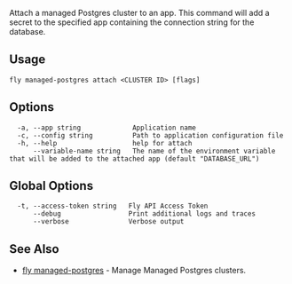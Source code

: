 Attach a managed Postgres cluster to an app. This command will add a secret to the specified app
 containing the connection string for the database.

## Usage
~~~
fly managed-postgres attach <CLUSTER ID> [flags]
~~~

## Options

~~~
  -a, --app string             Application name
  -c, --config string          Path to application configuration file
  -h, --help                   help for attach
      --variable-name string   The name of the environment variable that will be added to the attached app (default "DATABASE_URL")
~~~

## Global Options

~~~
  -t, --access-token string   Fly API Access Token
      --debug                 Print additional logs and traces
      --verbose               Verbose output
~~~

## See Also

* [fly managed-postgres](/docs/flyctl/managed-postgres/)	 - Manage Managed Postgres clusters.


